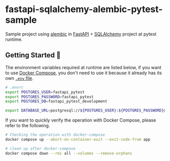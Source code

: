 # fastapi-sqlalchemy-alembic-pytest-sample
Sample project using [alembic](https://github.com/alembic/alembic) in [FastAPI](https://github.com/tiangolo/fastapi) + [SQLAlchemy](https://github.com/sqlalchemy/sqlalchemy) project at pytest runtime.

## Getting Started 💨

The environment variables required at runtime are listed below, if you want to use [Docker Compose](https://docs.docker.jp/compose/toc.html), you don't need to use it because it already has its own [`.env` file](https://github.com/nikaera/fastapi-sqlalchemy-alembic-pytest-sample/blob/main/docker/.env).

```bash
# .envrc
export POSTGRES_USER=fastapi_pytest
export POSTGRES_PASSWORD=fastapi_pytest
export POSTGRES_DB=fastapi_pytest_development

export DATABASE_URL=postgresql://${POSTGRES_USER}:${POSTGRES_PASSWORD}@localhost:5432/${POSTGRES_DB}
```

If you want to quickly verify the operation with Docker Compose, please refer to the following.

```bash
# Checking the operation with docker-compose
docker compose up --abort-on-container-exit --exit-code-from app

# clean up after docker-compose
docker compose down --rmi all --volumes --remove-orphans
```

